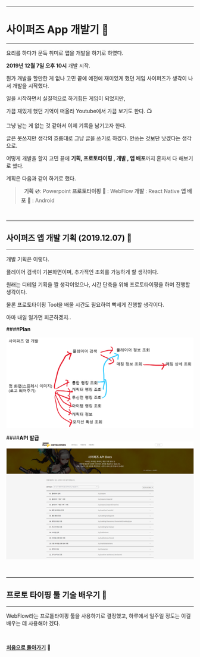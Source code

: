 ***
# 사이퍼즈 App 개발기 :rocket:
***

요리를 하다가 문득 취미로 앱을 개발을 하기로 하였다. 

**2019년 12월 7일 오후 10시** 개발 시작. 

뭔가 개발을 할만한 게 없나 고민 끝에 예전에 재미있게 했던 게임 사이퍼즈가 생각이 나서 개발을 시작했다. 

일을 시작하면서 실질적으로 하기힘든 게임이 되었지만, 

가끔 재밌게 했던 기억이 떠올라 Youtube에서 가끔 보기도 한다. :tv:

그냥 남는 게 없는 것 같아서 이제 기록을 남기고자 한다. 

글은 못쓰지만 생각의 흐름대로 그냥 글을 쓰기로 하겠다. 안쓰는 것보단 낫겠다는 생각으로.

어떻게 개발을 할지 고민 끝에 **기획, 프로토타이핑 , 개발 , 앱 배포**까지 혼자서 다 해보기로 했다.

계획은 다음과 같이 하기로 했다. 

>&nbsp;
> **기획** :cd:: Powerpoint
> **프로토타이핑** :movie_camera: : WebFlow
> **개발** : React Native
> **앱 배포** :iphone: : Android
>&nbsp;

&nbsp;


***
## 사이퍼즈 앱 개발 기획 (**2019.12.07**) :calendar:
***
개발 기획은 이렇다.

플레이어 검색이 기본화면이며, 추가적인 조회를 가능하게 할 생각이다.

원래는 디테일 기획을 짤 생각이었으나, 시간 단축을 위해 프로토타이핑을 하며 진행할 생각이다.

물론 프로토타이핑 Tool을 배울 시간도 필요하여 빡세게 진행할 생각이다.

아마 내일 일가면 피곤하겠지..

####**Plan**

![Plan](../img/cypersApps/cypers&#32;plan.png "cypers plan")


####**API 발급**
![api generate](../img/cypersApps/apigenerate.png "cypers generate")

&nbsp;
***
## 프로토 타이핑 툴 기술 배우기 :memo:
***
WebFlow라는 프로톹타이핑 툴을 사용하기로 결정했고, 하루에서 일주일 정도는 이걸 배우는 데 사용해야 겠다. 

&nbsp;
&nbsp;
&nbsp;

[**처음으로 돌아가기**](../readme.md) &#x1F34E;